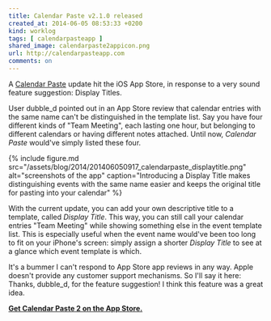 ```yaml
---
title: Calendar Paste v2.1.0 released
created_at: 2014-06-05 08:53:33 +0200
kind: worklog
tags: [ calendarpasteapp ]
shared_image: calendarpaste2appicon.png
url: http://calendarpasteapp.com
comments: on
---
```


A [Calendar Paste][cp] update hit the iOS App Store, in response to a very sound feature suggestion: Display Titles.

User dubble_d pointed out in an App Store review that calendar entries with the same name can't be distinguished in the template list. Say you have four different kinds of "Team Meeting", each lasting one hour, but belonging to different calendars or having different notes attached. Until now, _Calendar Paste_ would've simply listed these four.

{% include figure.md src="/assets/blog/2014/201406050917_calendarpaste_displaytitle.png" alt="screenshots of the app" caption="Introducing a Display Title makes distinguishing events with the same name easier and keeps the original title for pasting into your calendar" %}

With the current update, you can add your own descriptive title to a template, called _Display Title_. This way, you can still call your calendar entries "Team Meeting" while showing something else in the event template list. This is especially useful when the event name would've been too long to fit on your iPhone's screen: simply assign a shorter _Display Title_ to see at a glance which event template is which.

It's a bummer I can't respond to App Store app reviews in any way. Apple doesn't provide any customer support mechanisms. So I'll say it here:  Thanks, dubble_d, for the feature suggestion! I think this feature was a great idea.

**[Get Calendar Paste 2 on the App Store.](https://itunes.apple.com/us/app/calendar-paste-2/id581693524?mt=8&uo=4&at=11lxCd)**

[cp]: http://calendarpasteapp.com
